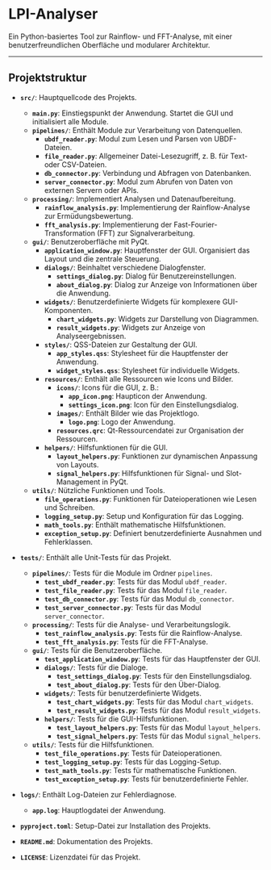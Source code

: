 # LPI-Analyser 
Ein Python-basiertes Tool zur Rainflow- und FFT-Analyse, mit einer benutzerfreundlichen Oberfläche und modularer Architektur.

---
## Projektstruktur

- **`src/`**: Hauptquellcode des Projekts.
  - **`main.py`**: Einstiegspunkt der Anwendung. Startet die GUI und initialisiert alle Module.
  - **`pipelines/`**: Enthält Module zur Verarbeitung von Datenquellen.
    - **`ubdf_reader.py`**: Modul zum Lesen und Parsen von UBDF-Dateien.
    - **`file_reader.py`**: Allgemeiner Datei-Lesezugriff, z. B. für Text- oder CSV-Dateien.
    - **`db_connector.py`**: Verbindung und Abfragen von Datenbanken.
    - **`server_connector.py`**: Modul zum Abrufen von Daten von externen Servern oder APIs.
  - **`processing/`**: Implementiert Analysen und Datenaufbereitung.
    - **`rainflow_analysis.py`**: Implementierung der Rainflow-Analyse zur Ermüdungsbewertung.
    - **`fft_analysis.py`**: Implementierung der Fast-Fourier-Transformation (FFT) zur Signalverarbeitung.
  - **`gui/`**: Benutzeroberfläche mit PyQt.
    - **`application_window.py`**: Hauptfenster der GUI. Organisiert das Layout und die zentrale Steuerung.
    - **`dialogs/`**: Beinhaltet verschiedene Dialogfenster.
      - **`settings_dialog.py`**: Dialog für Benutzereinstellungen.
      - **`about_dialog.py`**: Dialog zur Anzeige von Informationen über die Anwendung.
    - **`widgets/`**: Benutzerdefinierte Widgets für komplexere GUI-Komponenten.
      - **`chart_widgets.py`**: Widgets zur Darstellung von Diagrammen.
      - **`result_widgets.py`**: Widgets zur Anzeige von Analyseergebnissen.
    - **`styles/`**: QSS-Dateien zur Gestaltung der GUI.
      - **`app_styles.qss`**: Stylesheet für die Hauptfenster der Anwendung.
      - **`widget_styles.qss`**: Stylesheet für individuelle Widgets.
    - **`resources/`**: Enthält alle Ressourcen wie Icons und Bilder.
      - **`icons/`**: Icons für die GUI, z. B.:
        - **`app_icon.png`**: Haupticon der Anwendung.
        - **`settings_icon.png`**: Icon für den Einstellungsdialog.
      - **`images/`**: Enthält Bilder wie das Projektlogo.
        - **`logo.png`**: Logo der Anwendung.
      - **`resources.qrc`**: Qt-Ressourcendatei zur Organisation der Ressourcen.
    - **`helpers/`**: Hilfsfunktionen für die GUI.
      - **`layout_helpers.py`**: Funktionen zur dynamischen Anpassung von Layouts.
      - **`signal_helpers.py`**: Hilfsfunktionen für Signal- und Slot-Management in PyQt.
  - **`utils/`**: Nützliche Funktionen und Tools.
    - **`file_operations.py`**: Funktionen für Dateioperationen wie Lesen und Schreiben.
    - **`logging_setup.py`**: Setup und Konfiguration für das Logging.
    - **`math_tools.py`**: Enthält mathematische Hilfsfunktionen.
    - **`exception_setup.py`**: Definiert benutzerdefinierte Ausnahmen und Fehlerklassen.

- **`tests/`**: Enthält alle Unit-Tests für das Projekt.
  - **`pipelines/`**: Tests für die Module im Ordner `pipelines`.
    - **`test_ubdf_reader.py`**: Tests für das Modul `ubdf_reader`.
    - **`test_file_reader.py`**: Tests für das Modul `file_reader`.
    - **`test_db_connector.py`**: Tests für das Modul `db_connector`.
    - **`test_server_connector.py`**: Tests für das Modul `server_connector`.
  - **`processing/`**: Tests für die Analyse- und Verarbeitungslogik.
    - **`test_rainflow_analysis.py`**: Tests für die Rainflow-Analyse.
    - **`test_fft_analysis.py`**: Tests für die FFT-Analyse.
  - **`gui/`**: Tests für die Benutzeroberfläche.
    - **`test_application_window.py`**: Tests für das Hauptfenster der GUI.
    - **`dialogs/`**: Tests für die Dialoge.
      - **`test_settings_dialog.py`**: Tests für den Einstellungsdialog.
      - **`test_about_dialog.py`**: Tests für den Über-Dialog.
    - **`widgets/`**: Tests für benutzerdefinierte Widgets.
      - **`test_chart_widgets.py`**: Tests für das Modul `chart_widgets`.
      - **`test_result_widgets.py`**: Tests für das Modul `result_widgets`.
    - **`helpers/`**: Tests für die GUI-Hilfsfunktionen.
      - **`test_layout_helpers.py`**: Tests für das Modul `layout_helpers`.
      - **`test_signal_helpers.py`**: Tests für das Modul `signal_helpers`.
  - **`utils/`**: Tests für die Hilfsfunktionen.
    - **`test_file_operations.py`**: Tests für Dateioperationen.
    - **`test_logging_setup.py`**: Tests für das Logging-Setup.
    - **`test_math_tools.py`**: Tests für mathematische Funktionen.
    - **`test_exception_setup.py`**: Tests für benutzerdefinierte Fehler.

- **`logs/`**: Enthält Log-Dateien zur Fehlerdiagnose.
  - **`app.log`**: Hauptlogdatei der Anwendung.

- **`pyproject.toml`**: Setup-Datei zur Installation des Projekts.

- **`README.md`**: Dokumentation des Projekts.

- **`LICENSE`**: Lizenzdatei für das Projekt.

